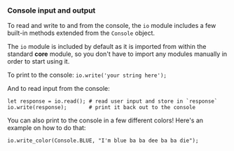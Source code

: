 ### Console input and output

To read and write to and from the console,
the `io` module includes a few built-in methods 
extended from the `Console` object.

The `io` module is included by default as
it is imported from within the
standard __core__ module, so you don't have to
import any modules manually in order to start using
it.

To print to the console:
`io.write('your string here');`

And to read input from the console:

```
let response = io.read(); # read user input and store in `response`
io.write(response);       # print it back out to the console
```

You can also print to the console in a few different colors!
Here's an example on how to do that:

```
io.write_color(Console.BLUE, "I'm blue ba ba dee ba ba die");
```
